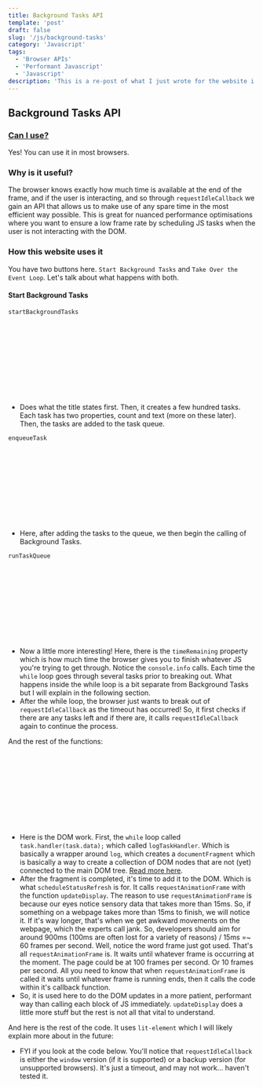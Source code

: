 ```yaml
---
title: Background Tasks API
template: 'post'
draft: false
slug: '/js/background-tasks'
category: 'Javascript'
tags:
  - 'Browser APIs'
  - 'Performant Javascript'
  - 'Javascript'
description: 'This is a re-post of what I just wrote for the website i am working on that looks at obscure parts of web development. This is about the Background Tasks API.'
---
```


## Background Tasks API

### [Can I use?](https://caniuse.com/#search=requestidlecallback)

Yes! You can use it in most browsers.

### Why is it useful?

The browser knows exactly how much time is available at the end of the frame, and if the user is interacting, and so through `requestIdleCallback` we gain an API that allows us to make use of any spare time in the most efficient way possible. This is great for nuanced performance optimisations where you want to ensure a low frame rate by scheduling JS tasks when the user is not interacting with the DOM.

### How this website uses it

You have two buttons here. `Start Background Tasks` and `Take Over the Event Loop`. Let's talk about what happens with both.

#### Start Background Tasks

`startBackgroundTasks`

<iframe frameborder=0 scrolling="no" seamless="seamless" srcdoc='<html><body><style type="text/css">.gist .gist-data { height: 400px; }</style><script src="https://gist.github.com/jMuzsik/62430898767ccf760220f8ed8852be56.js"></script></body></html>'></iframe>

- Does what the title states first. Then, it creates a few hundred tasks. Each task has two properties, count and text (more on these later). Then, the tasks are added to the task queue.

`enqueueTask`

<iframe frameborder=0 scrolling="no" seamless="seamless" srcdoc='<html><body><style type="text/css">.gist .gist-data { height: 400px; }</style><script src="https://gist.github.com/jMuzsik/864e20b0f22cde27bd463edc188505c1.js"></script></body></html>'></iframe>

- Here, after adding the tasks to the queue, we then begin the calling of Background Tasks.

`runTaskQueue`

<iframe frameborder=0 scrolling="no" seamless="seamless" srcdoc='<html><body><style type="text/css">.gist .gist-data { height: 400px; }</style><script src="https://gist.github.com/jMuzsik/d689cd518cd5633f00b6fa28c7f3862a.js"></script></body></html>'></iframe>

- Now a little more interesting! Here, there is the `timeRemaining` property which is how much time the browser gives you to finish whatever JS you're trying to get through. Notice the `console.info` calls. Each time the `while` loop goes through several tasks prior to breaking out. What happens inside the while loop is a bit separate from Background Tasks but I will explain in the following section.
- After the while loop, the browser just wants to break out of `requestIdleCallback` as the timeout has occurred! So, it first checks if there are any tasks left and if there are, it calls `requestIdleCallback` again to continue the process.

And the rest of the functions:

<iframe frameborder=0 scrolling="no" seamless="seamless" srcdoc='<html><body><style type="text/css">.gist .gist-data { height: 400px; }</style><script src="https://gist.github.com/jMuzsik/f912a76cbf04bdb137bc7f1295ae5e0e.js"></script></body></html>'></iframe>

- Here is the DOM work. First, the `while` loop called `task.handler(task.data);` which called `logTaskHandler`. Which is basically a wrapper around `log`, which creates a `documentFragment` which is basically a way to create a collection of DOM nodes that are not (yet) connected to the main DOM tree. [Read more here](https://developer.mozilla.org/en-US/docs/Web/API/Document/createDocumentFragment).
- After the fragment is completed, it's time to add it to the DOM. Which is what `scheduleStatusRefresh` is for. It calls `requestAnimationFrame` with the function `updateDisplay`. The reason to use `requestAnimationFrame` is because our eyes notice sensory data that takes more than 15ms. So, if something on a webpage takes more than 15ms to finish, we will notice it. If it's way longer, that's when we get awkward movements on the webpage, which the experts call jank. So, developers should aim for around 900ms (100ms are often lost for a variety of reasons) / 15ms =~ 60 frames per second. Well, notice the word frame just got used. That's all `requestAnimationFrame` is. It waits until whatever frame is occurring at the moment. The page could be at 100 frames per second. Or 10 frames per second. All you need to know that when `requestAnimationFrame` is called it waits until whatever frame is running ends, then it calls the code within it's callback function.
- So, it is used here to do the DOM updates in a more patient, performant way than calling each block of JS immediately. `updateDisplay` does a little more stuff but the rest is not all that vital to understand.

And here is the rest of the code. It uses `lit-element` which I will likely explain more about in the future:

- FYI if you look at the code below. You'll notice that `requestIdleCallback` is either the `window` version (if it is supported) or a backup version (for unsupported browsers). It's just a timeout, and may not work... haven't tested it.

<iframe frameborder=0 scrolling="no" seamless="seamless" srcdoc='<html><body><style type="text/css">.gist .gist-data { height: 400px; }</style><script src="https://gist.github.com/jMuzsik/535e60966e77e1325ed62e6d3b0b7ca9.js"></script></body></html>'></iframe>
